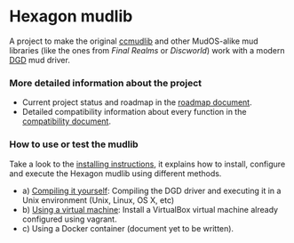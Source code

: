 Hexagon mudlib
==============

A project to make the original [ccmudlib](http://www.ciudadcapital.net)
and other MudOS-alike mud libraries (like the ones from _Final
Realms_ or _Discworld_) work with a modern [DGD](https://github.com/dworkin/dgd) mud driver.

### More detailed information about the project
* Current project status and roadmap in the [roadmap document](roadmap.md).
* Detailed compatibility information about every function in the [compatibility document](compatibility.md).

### How to use or test the mudlib

Take a look to the [installing instructions](install/readme.md), it explains how to install,
configure and execute the Hexagon mudlib using different methods.
* a) [Compiling it yourself](install/readme.md): Compiling the DGD driver and
  executing it in a Unix environment (Unix, Linux, OS X, etc)
* b) [Using a virtual machine](install/vm/readme.md): Install a VirtualBox
  virtual machine already configured using vagrant.
* c) Using a Docker container (document yet to be written).


